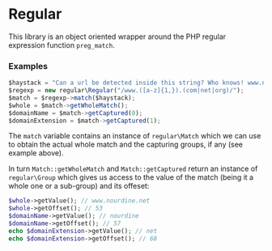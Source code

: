 # Regular

This library is an object oriented wrapper around the PHP regular expression function `preg_match`.

### Examples

```js
$haystack = "Can a url be detected inside this string? Who knows! www.nourdine.net... maybe so?!";
$regexp = new regular\Regular("/www.([a-z]{1,}).(com|net|org)/");
$match = $regexp->match($haystack);
$whole = $match->getWholeMatch();
$domainName = $match->getCaptured(0);
$domainExtension = $match->getCaptured(1);
```

The `match` variable contains an instance of `regular\Match` which we can use to obtain the actual whole match and the capturing groups, if any (see example above). 

In turn `Match::getWholeMatch` and `Match::getCaptured` return an instance of `regular\Group` which gives us access to the value of the match (being it a whole one or a sub-group) and its offeset:

```php
$whole->getValue(); // www.nourdine.net
$whole->getOffset(); // 53
$domainName->getValue(); // nourdine
$domainName->getOffset(); // 57
echo $domainExtension->getValue(); // net
echo $domainExtension->getOffset(); // 68
```




